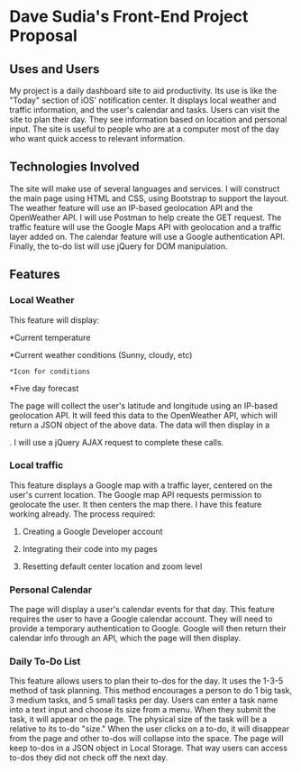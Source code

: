 # Dave Sudia's Front-End Project Proposal

## Uses and Users
My project is a daily dashboard site to aid productivity. Its use is like the "Today" section of iOS' notification center. It displays local weather and traffic information, and the user's calendar and tasks. Users can visit the site to plan their day. They see information based on location and personal input. The site is useful to people who are at a computer most of the day who want quick access to relevant information.

## Technologies Involved
The site will make use of several languages and services. I will construct the main page using HTML and CSS, using Bootstrap to support the layout. The weather feature will use an IP-based geolocation API and the OpenWeather API. I will use Postman to help create the GET request. The traffic feature will use the Google Maps API with geolocation and a traffic layer added on. The calendar feature will use a Google authentication API. Finally, the to-do list will use jQuery for DOM manipulation.

## Features
### Local Weather

This feature will display:

*Current temperature

*Current weather conditions (Sunny, cloudy, etc)

    *Icon for conditions

*Five day forecast

The page will collect the user's latitude and longitude using an IP-based geolocation API. It will feed this data to the OpenWeather API, which will return a JSON object of the above data. The data will then display in a <div>. I will use a jQuery AJAX request to complete these calls.

### Local traffic

This feature displays a Google map with a traffic layer, centered on the user's current location. The Google map API requests permission to geolocate the user. It then centers the map there. I have this feature working already. The process required:

1. Creating a Google Developer account

2. Integrating their code into my pages

3. Resetting default center location and zoom level

### Personal Calendar

The page will display a user's calendar events for that day. This feature requires the user to have a Google calendar account. They will need to provide a temporary authentication to Google. Google will then return their calendar info through an API, which the page will then display.

### Daily To-Do List

This feature allows users to plan their to-dos for the day. It uses the 1-3-5 method of task planning. This method encourages a person to do 1 big task, 3 medium tasks, and 5 small tasks per day. Users can enter a task name into a text input and choose its size from a menu. When they submit the task, it will appear on the page. The physical size of the task will be a relative to its to-do "size." When the user clicks on a to-do, it will disappear from the page and other to-dos will collapse into the space. The page will keep to-dos in a JSON object in Local Storage. That way users can access to-dos they did not check off the next day.